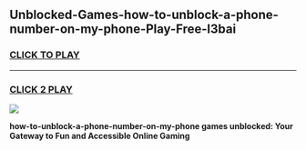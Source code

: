 
## Unblocked-Games-how-to-unblock-a-phone-number-on-my-phone-Play-Free-l3bai
<h3>
<a href="https://premium76.site?title=how-to-unblock-a-phone-number-on-my-phone&ref=20M">CLICK TO PLAY</a></h3>
<hr>

<h3>
<a href="https://premium76.site?title=how-to-unblock-a-phone-number-on-my-phone&ref=20M">CLICK 2 PLAY</a>
  
</h3>

<a href="https://premium76.site?title=how-to-unblock-a-phone-number-on-my-phone&ref=19M"><img src="https://clearcache.store/games.png"></a>


**how-to-unblock-a-phone-number-on-my-phone games unblocked: Your Gateway to Fun and Accessible Online Gaming**
